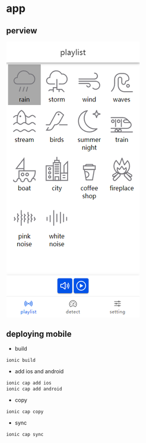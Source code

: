 # app
## perview
![Image text](https://github.com/weenhall/app-noise/blob/main/preview.png)
## deploying mobile
* build
```
ionic build
```
* add ios and android
```
ionic cap add ios
ionic cap add android
```
* copy
```
ionic cap copy
```
* sync
```
ionic cap sync
```
